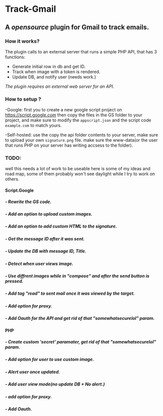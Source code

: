 # Track-Gmail 
## A *opensource* plugin for Gmail to track emails.

### How it works?
The plugin calls to an external server that runs a simple PHP API, that has 3 functions:
- Generate initial row in db and get ID.
- Track when image with a token is rendered.
- Update DB, and notify user (needs work.)

*The plugin requires an external web server for an API.*

### How to setup ? 
-Google:
first you to create a new google script project on https://script.google.com
then copy the files in the GS folder to your project, and make sure to modify the `appscript.json` and the script code `example.com` to match yours.

-Self-hosted: 
use the copy the api folder contents to your server, make sure to upload your own `signature.png` file.
make sure the www-data(or the user that runs PHP on your server has writing accsess to the folder).

###  TODO:
well this needs a lot of work to be useable here is some of my ideas and road map, some of them probably won't see daylight while I try to work on others.

#### Script.Google
##### - Rewrite the GS code.
##### - Add an option to upload custom images.
##### - Add an option to add custom HTML to the signature.
##### - Get the message ID after it was sent.
##### - Update the DB with message ID, Title.
##### - Detect when user views image.
##### - Use diffrent images while in "compose" and after the send button is pressed.
##### - Add tag "read" to sent mail once it was viewed by the target.
##### - Add option for proxy.
##### - Add Oauth for the API and get rid of that "somewhatsecurelol" param.

#### PHP
##### - Create custom 'secret' paramater,  get rid of that "somewhatsecurelol" param. 
##### - Add option for user to use custom image.
##### - Alert user once updated.
##### - Add user view mode(no update DB + No alert.)
##### - add option for proxy.
##### - Add Oauth.
